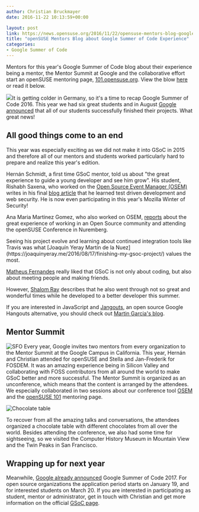 ```yaml
---
author: Christian Bruckmayer
date: 2016-11-22 10:13:59+00:00

layout: post
link: https://news.opensuse.org/2016/11/22/opensuse-mentors-blog-google-summer-of-code-experience/
title: "openSUSE Mentors Blog about Google Summer of Code Experience"
categories:
- Google Summer of Code
---
```

Mentors for this year's Google Summer of Code blog about their experience being a mentor, the Mentor Summit at Google and the collaborative effort start an openSUSE mentoring page, [101.opensuse.org](http://101.opensuse.org/). View the blow [here](https://github.com/openSUSE/mentoring/wiki/Blog-article-2016) or read it below.

![](https://camo.githubusercontent.com/a33ff87c6fda345b91c74c14d187dcb650efebe7/68747470733a2f2f646576656c6f706572732e676f6f676c652e636f6d2f6f70656e2d736f757263652f67736f632f7265736f75726365732f646f776e6c6f6164732f47536f432d6c6f676f2d686f72697a6f6e74616c2d3830302e706e67)It is getting colder in Germany, so it's a time to recap Google Summer of Code 2016. This year we had six great students and in August [Google announced](https://summerofcode.withgoogle.com/archive/2016/organizations/5377981685956608/) that all of our students successfully finished their projects. What great news!


## [](https://github.com/openSUSE/mentoring/wiki/Blog-article-2016#all-good-things-come-to-an-end)All good things come to an end


This year was especially exciting as we did not make it into GSoC in 2015 and therefore all of our mentors and students worked particularly hard to prepare and realize this year's edition.

Hernán Schmidt, a first time GSoC mentor, told us about "the great experience to guide a young developer and see him grow". His student, Rishabh Saxena, who worked on the [Open Source Event Manager (OSEM)](http://osem.io/) writes in his final [blog article](https://rishabhstr.wordpress.com/2016/08/14/gsoc-16-last-week/) that he learned test driven development and web security. He is now even participating in this year's Mozilla Winter of Security!

Ana Maria Martinez Gomez, who also worked on OSEM, [reports](https://gsocwithopensuse.wordpress.com/2016/08/23/gsoc-comes-to-an-end/) about the great experience of working in an Open Source community and attending the openSUSE Conference in Nuremberg.

<!-- more -->Seeing his project evolve and learning about continued integration tools like Travis was what [Joaquín Yeray Martín de la Nuez](https://joaquinyeray.me/2016/08/17/finishing-my-gsoc-project/) values the most.

[Matheus Fernandes](http://msfernandes.github.io/blog/2016/08/20/Final-evaluation) really liked that GSoC is not only about coding, but also about meeting people and making friends.

However, [Shalom Ray](https://shalom7blog.wordpress.com/2016/08/23/there-is-no-real-ending/) describes that he also went through not so great and wonderful times while he developed to a better developer this summer.

If you are interested in JavaScript and [Jangouts](https://github.com/jangouts/jangouts), an open source Google Hangouts alternative, you should check out [Martin Garcia's blog](https://thingsofgeek.com/).


## [](https://github.com/openSUSE/mentoring/wiki/Blog-article-2016#mentor-summit)Mentor Summit


![SFO](https://camo.githubusercontent.com/04830e837429d283fbfeb9e5690dde5a99da0017/687474703a2f2f70617374652e6f70656e737573652e6f72672f766965772f7261772f3632303932303963) Every year, Google invites two mentors from every organization to the Mentor Summit at the Google Campus in California. This year, Hernán and Christian attended for openSUSE and Stella and Jan-Frederik for FOSDEM. It was an amazing experience being in Silicon Valley and collaborating with FOSS contributors from all around the world to make GSoC better and more successful. The Mentor Summit is organized as an unconference, which means that the content is arranged by the attendees. We especially collaborated in two sessions about our conference tool [OSEM](http://osem.io) and the [openSUSE 101](http://101.opensuse.org) mentoring page.

![Chocolate table](https://camo.githubusercontent.com/0e8bd7474b0542e30d2253c5d05087c75c02d9f6/687474703a2f2f70617374652e6f70656e737573652e6f72672f766965772f7261772f6263396134633566)

To recover from all the amazing talks and conversations, the attendees organized a chocolate table with different chocolates from all over the world. Besides attending the conference, we also had some time for sightseeing, so we visited the Computer History Museum in Mountain View and the Twin Peaks in San Francisco.


## [](https://github.com/openSUSE/mentoring/wiki/Blog-article-2016#wrapping-up-for-next-year)Wrapping up for next year


Meanwhile, [Google already announced](https://opensource.googleblog.com/2016/10/announcing-google-code-in-2016-and.html) Google Summer of Code 2017. For open source organizations the application period starts on January 19, and for interested students on March 20. If you are interested in participating as student, mentor or administrator, get in touch with Christian and get more information on the official [GSoC page](https://developers.google.com/open-source/gsoc/).

		
